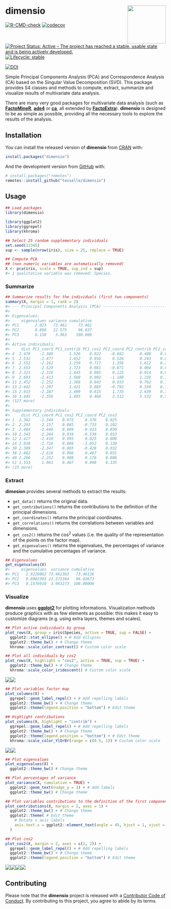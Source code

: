 
<!-- README.md is generated from README.Rmd. Please edit that file -->

# dimensio <img width=120px src="man/figures/logo.png" align="right" />

<!-- badges: start -->

[![R-CMD-check](https://github.com/tesselle/dimensio/workflows/R-CMD-check/badge.svg)](https://github.com/tesselle/dimensio/actions)
[![codecov](https://codecov.io/gh/tesselle/dimensio/branch/master/graph/badge.svg)](https://codecov.io/gh/tesselle/dimensio)

[![Project Status: Active – The project has reached a stable, usable
state and is being actively
developed.](https://www.repostatus.org/badges/latest/active.svg)](https://www.repostatus.org/#active)
[![Lifecycle:
stable](https://img.shields.io/badge/lifecycle-stable-brightgreen.svg)](https://www.tidyverse.org/lifecycle/#stable)

[![DOI](https://zenodo.org/badge/DOI/10.5281/zenodo.4478530.svg)](https://doi.org/10.5281/zenodo.4478530)
<!-- badges: end -->

Simple Principal Components Analysis (PCA) and Correspondence Analysis
(CA) based on the Singular Value Decomposition (SVD). This package
provides S4 classes and methods to compute, extract, summarize and
visualize results of multivariate data analysis.

There are many very good packages for multivariate data analysis (such
as [**FactoMineR**](http://factominer.free.fr/),
[**ade4**](https://pbil.univ-lyon1.fr/ade4/) or
[**ca**](https://cran.r-project.org/package=ca), all extended by
[**FactoExtra**](https://rpkgs.datanovia.com/factoextra)). **dimensio**
is designed to be as simple as possible, providing all the necessary
tools to explore the results of the analysis.

## Installation

You can install the released version of **dimensio** from
[CRAN](https://CRAN.R-project.org) with:

``` r
install.packages("dimensio")
```

And the development version from [GitHub](https://github.com/) with:

``` r
# install.packages("remotes")
remotes::install_github("tesselle/dimensio")
```

## Usage

``` r
## Load packages
library(dimensio)

library(ggplot2)
library(ggrepel)
library(khroma)
```

``` r
## Select 25 random supplementary individuals
set.seed(12345)
sup <- sample(nrow(iris), size = 25, replace = TRUE)

## Compute PCA
## (non numeric variables are automatically removed)
X <- pca(iris, scale = TRUE, sup_ind = sup)
#> 1 qualitative variable was removed: Species.
```

### Summarize

``` r
## Summarize results for the individuals (first two components)
summary(X, margin = 1, rank = 2)
#> --- Principal Components Analysis (PCA) -----------------------------------------
#> 
#> Eigenvalues:
#>     eigenvalues variance cumulative
#> PC1       2.923   73.461     73.461
#> PC2       0.898   22.575     96.037
#> PC3       0.158    3.963    100.000
#> 
#> Active individuals:
#>     dist PC1_coord PC1_contrib PC1_cos2 PC2_coord PC2_contrib PC2_cos2
#> 4  2.478    -2.380       1.526    0.922    -0.682       0.408    0.076
#> 5  2.532    -2.477       1.652    0.956     0.526       0.243    0.043
#> 6  2.552    -2.162       1.259    0.717     1.356       1.612    0.282
#> 7  2.553    -2.529       1.723    0.981    -0.071       0.004    0.001
#> 8  2.321    -2.316       1.445    0.995     0.125       0.014    0.003
#> 9  2.693    -2.413       1.568    0.803    -1.188       1.238    0.195
#> 11 2.452    -2.252       1.366    0.843     0.933       0.762    0.145
#> 13 2.442    -2.297       1.421    0.885    -0.792       0.550    0.105
#> 15 2.915    -2.287       1.409    0.615     1.735       2.639    0.354
#> 16 3.445    -2.356       1.495    0.468     2.512       5.532    0.532
#> (127 more)
#> 
#> Supplementary individuals:
#>     dist PC1_coord PC1_cos2 PC2_coord PC2_cos2
#> 1  2.382    -2.349    0.972     0.376    0.025
#> 2  2.293    -2.157    0.885    -0.733    0.102
#> 3  2.484    -2.446    0.969    -0.433    0.030
#> 10 2.343    -2.264    0.934    -0.538    0.053
#> 12 2.417    -2.410    0.995     0.025    0.000
#> 14 2.918    -2.716    0.866    -1.052    0.130
#> 30 2.389    -2.347    0.965    -0.428    0.032
#> 38 2.662    -2.616    0.966     0.467    0.031
#> 40 2.266    -2.252    0.988     0.176    0.006
#> 51 1.553     1.061    0.467     0.898    0.335
#> (23 more)
```

### Extract

**dimesion** provides several methods to extract the results:

-   `get_data()` returns the original data.
-   `get_contributions()` returns the contributions to the definition of
    the principal dimensions.
-   `get_coordinates()` returns the principal coordinates.
-   `get_correlations()` returns the correlations between variables and
    dimensions.
-   `get_cos2()` returns the cos<sup>2</sup> values (i.e. the quality of
    the representation of the points on the factor map).
-   `get_eigenvalues()` returns the eigenvalues, the percentages of
    variance and the cumulative percentages of variance.

``` r
## Eigenvalues
get_eigenvalues(X)
#>     eigenvalues  variance cumulative
#> PC1   2.9228862 73.461363   73.46136
#> PC2   0.8982303 22.575364   96.03673
#> PC3   0.1576910  3.963273  100.00000
```

### Visualize

**dimensio** uses [**ggplot2**](https://github.com/tidyverse/ggplot2)
for plotting informations. Visualization methods produce graphics with
as few elements as possible: this makes it easy to customize diagrams
(e.g. using extra layers, themes and scales).

``` r
## Plot active individuals by group
plot_rows(X, group = iris$Species, active = TRUE, sup = FALSE) +
  ggplot2::stat_ellipse() + # Add ellipses
  ggplot2::theme_bw() + # Change theme
  khroma::scale_color_contrast() # Custom color scale

## Plot all individuals by cos2
plot_rows(X, highlight = "cos2", active = TRUE, sup = TRUE) +
  ggplot2::theme_bw() + # Change theme
  khroma::scale_color_iridescent() # Custom color scale
```

![](man/figures/README-plot-ind-1.png)![](man/figures/README-plot-ind-2.png)

``` r
## Plot variables factor map
plot_columns(X) +
  ggrepel::geom_label_repel() + # Add repelling labels
  ggplot2::theme_bw() + # Change theme
  ggplot2::theme(legend.position = "bottom") # Edit theme

## Highlight contributions
plot_columns(X, highlight = "contrib") +
  ggrepel::geom_label_repel() + # Add repelling labels
  ggplot2::theme_bw() + # Change theme
  ggplot2::theme(legend.position = "bottom") + # Edit theme
  khroma::scale_color_YlOrBr(range = c(0.5, 1)) # Custom color scale
```

![](man/figures/README-plot-var-1.png)![](man/figures/README-plot-var-2.png)

``` r
## Plot eigenvalues
plot_eigenvalues(X) +
  ggplot2::theme_bw() # Change theme

## Plot percentages of variance
plot_variance(X, cumulative = TRUE) +
  ggplot2::geom_text(nudge_y = 3) + # Add labels
  ggplot2::theme_bw() # Change theme

## Plot variables contributions to the definition of the first component
plot_contributions(X, margin = 2, axes = 1) +
  ggplot2::theme_bw() + # Change theme
  ggplot2::theme( # Edit theme
    # Rotate x axis labels
    axis.text.x = ggplot2::element_text(angle = 45, hjust = 1, vjust = 1)
  )

## Plot cos2
plot_cos2(X, margin = 2, axes = c(1, 2)) +
  ggrepel::geom_label_repel() + # Add repelling labels
  ggplot2::theme_bw() + # Change theme
  ggplot2::theme(legend.position = "bottom") # Edit theme
```

![](man/figures/README-plot-eig-1.png)![](man/figures/README-plot-eig-2.png)![](man/figures/README-plot-eig-3.png)![](man/figures/README-plot-eig-4.png)

## Contributing

Please note that the **dimensio** project is released with a
[Contributor Code of
Conduct](https://github.com/tesselle/dimensio/blob/master/.github/CODE_OF_CONDUCT.md).
By contributing to this project, you agree to abide by its terms.
